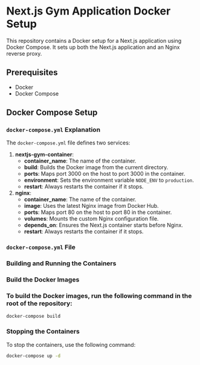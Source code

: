 # Next.js Gym Application Docker Setup

This repository contains a Docker setup for a Next.js application using Docker Compose. It sets up both the Next.js application and an Nginx reverse proxy.

## Prerequisites

- Docker
- Docker Compose

## Docker Compose Setup

### `docker-compose.yml` Explanation

The `docker-compose.yml` file defines two services:

1. **nextjs-gym-container**:
   - **container_name**: The name of the container.
   - **build**: Builds the Docker image from the current directory.
   - **ports**: Maps port 3000 on the host to port 3000 in the container.
   - **environment**: Sets the environment variable `NODE_ENV` to `production`.
   - **restart**: Always restarts the container if it stops.
2. **nginx**:
   - **container_name**: The name of the container.
   - **image**: Uses the latest Nginx image from Docker Hub.
   - **ports**: Maps port 80 on the host to port 80 in the container.
   - **volumes**: Mounts the custom Nginx configuration file.
   - **depends_on**: Ensures the Next.js container starts before Nginx.
   - **restart**: Always restarts the container if it stops.

### `docker-compose.yml` File

### Building and Running the Containers

### Build the Docker Images

### To build the Docker images, run the following command in the root of the repository:

```bash
docker-compose build
```

### Stopping the Containers

To stop the containers, use the following command:

```bash
docker-compose up -d
```
